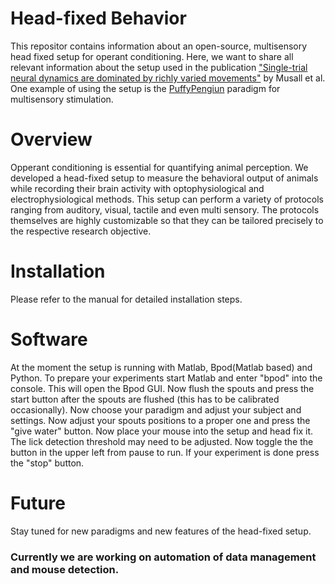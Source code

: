 # Head-fixed Behavior
This repositor contains information about an open-source, multisensory head fixed setup for operant conditioning. Here, we want to share all relevant information about the setup used in the publication ["Single-trial neural dynamics are dominated by richly varied movements"](https://www.nature.com/articles/s41593-019-0502-4) by Musall et al. One example of using the setup is the [PuffyPengiun](https://github.com/musallGroup/PuffyPenguin) paradigm for multisensory stimulation.

# Overview
Opperant conditioning is essential for quantifying animal perception. We developed a head-fixed setup to  measure the behavioral output of animals while recording their brain activity with optophysiological and electrophysiological methods. This setup can perform a variety of protocols ranging from auditory, visual, tactile and even multi sensory. The protocols themselves are highly customizable so that they can be tailored precisely to the respective research objective.

# Installation
Please refer to the manual for detailed installation steps.

# Software
At the moment the setup  is running with Matlab, Bpod(Matlab based) and Python.
To prepare your experiments start Matlab and enter "bpod" into the console. This will open the Bpod GUI. Now flush the spouts and press the start button after the spouts are flushed (this has to be calibrated occasionally). Now  choose your paradigm and adjust your subject and settings. Now adjust your spouts positions to a proper one and press the "give water" button. Now place your mouse into the setup and head fix it. The lick detection threshold may need to be adjusted. Now toggle the the button in the upper left from pause to run. If your experiment is done press the "stop" button.

# Future
Stay tuned for new paradigms and new features of the head-fixed setup.
### Currently we are working on automation of data management and mouse detection.
